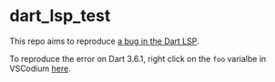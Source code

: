 # dart_lsp_test

This repo aims to reproduce [a bug in the Dart
LSP](https://github.com/dart-lang/sdk/issues/60005#issuecomment-2621762755).

To reproduce the error on Dart 3.6.1, right click on the `foo` varialbe in
VSCodium
[here](https://github.com/leaf-node/dart_lsp_test/blob/main/lib/foo_cubit.dart#L5).

